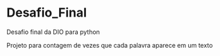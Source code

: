 # Desafio_Final
Desafio final da DIO para python

Projeto para contagem de vezes que cada palavra aparece em um texto
